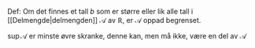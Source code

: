 Def:
Om det finnes et tall $b$ som er større eller lik alle tall i [[Delmengde|delmengden]] $\mathcal{A}$ av $\mathbb{R}$, er $\mathcal{A}$ oppad begrenset.

$\sup\mathcal{A}$ er minste øvre skranke, denne kan, men må ikke, være en del av $\mathcal{A}$